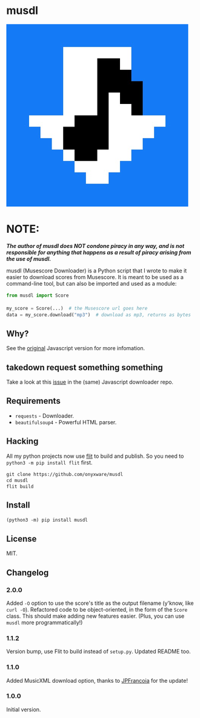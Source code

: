 # musdl

![logo](https://raw.githubusercontent.com/ongyx/musdl/master/logo.jpg "musdl")

# NOTE:
_**The author of musdl does NOT condone piracy in any way, and is not responsible for anything that happens as a result of piracy arising from the use of musdl.**_

musdl (Musescore Downloader) is a Python script that I wrote to make it easier to download scores from Musescore.
It is meant to be used as a command-line tool, but can also be imported and used as a module:

```python
from musdl import Score

my_score = Score(...)  # the Musescore url goes here
data = my_score.download("mp3")  # download as mp3, returns as bytes
```

## Why?
See the [original](https://github.com/Xmader/musescore-downloader) Javascript version for more infomation.

## takedown request something something
Take a look at this [issue](https://github.com/Xmader/musescore-downloader/issues/5) in the (same) Javascript downloader repo.

## Requirements
- `requests` - Downloader.
- `beautifulsoup4` - Powerful HTML parser.

## Hacking

All my python projects now use [flit](https://pypi.org/project/flit) to build and publish.
So you need to `python3 -m pip install flit` first.

```
git clone https://github.com/onyxware/musdl
cd musdl
flit build
```

## Install
`(python3 -m) pip install musdl`

## License
MIT.

## Changelog

### 2.0.0
Added `-O` option to use the score's title as the output filename (y'know, like `curl -O`).
Refactored code to be object-oriented, in the form of the `Score` class. This should make adding new features easier.
(Plus, you can use `musdl` more programmatically!)

### 1.1.2
Version bump, use Flit to build instead of `setup.py`.
Updated README too.

### 1.1.0
Added MusicXML download option, thanks to [JPFrancoia](https://github.com/JPFrancoia) for the update!

### 1.0.0
Initial version.
